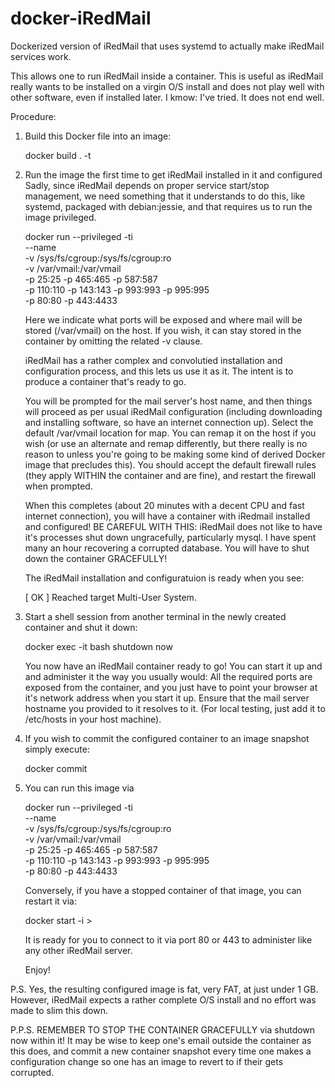 # docker-iRedMail
Dockerized version of iRedMail that uses systemd to actually make iRedMail services work.

   This allows one to run iRedMail inside a container. This is useful as
iRedMail really wants to be installed on a virgin O/S install and does not
play well with other software, even if installed later. I kmow: I've tried.
It does not end well.

Procedure:

1. Build this Docker file into an image:

	 docker build . -t <iRedMail image name>

2. Run the image the first time to get iRedMail installed in it and configured
   Sadly, since iRedMail depends on proper service start/stop management,
   we need something that it understands to do this, like systemd, packaged
   with debian:jessie, and that requires us to run the image privileged.

	 docker run --privileged -ti \
                --name <iRedMail container name> \
	        -v /sys/fs/cgroup:/sys/fs/cgroup:ro \
                -v /var/vmail:/var/vmail \
                -p 25:25 -p 465:465 -p 587:587 \
                -p 110:110 -p 143:143 -p 993:993 -p 995:995 \
                -p 80:80 -p 443:4433 \
	        <iRedMail image name>

   Here we indicate what ports will be exposed and where mail will be stored
(/var/vmail) on the host. If you wish, it can stay stored in the container
by omitting the related -v clause.

   iRedMail has a rather complex and convolutied installation and
configuration process, and this lets us use it as it. The intent is to produce
a container that's ready to go.

    You will be prompted for the mail server's host name, and then things will
proceed as per usual iRedMail configuration (including downloading and
installing software, so have an internet connection up). Select the default
/var/vmail location for map. You can remap it on the host if you wish (or use
an alternate and remap differently, but there really is no reason to unless
you're going to be making some kind of derived Docker image that precludes
this). You should accept the default firewall rules (they apply WITHIN the
container and are fine), and restart the firewall when prompted.

    When this completes (about 20 minutes with a decent CPU and fast internet
connection), you will have a container with iRedmail installed and configured!
BE CAREFUL WITH THIS: iRedMail does not like to have it's processes shut down
ungracefully, particularly mysql. I have spent many an hour recovering a
corrupted database. You will have to shut down the container GRACEFULLY!

    The iRedMail installation and configuratuion is ready when you see:

 	  [  OK  ] Reached target Multi-User System.

3) Start a shell session from another terminal in the newly created container
   and shut it down:

	 docker exec -it <container name> bash
	 shutdown now

   You now have an iRedMail container ready to go! You can start it up and
and administer it the way you usually would: All the required ports are
exposed from the container, and you just have to point your browser at it's
network address when you start it up. Ensure that the mail server hostname
you provided to it resolves to it. (For local testing, just add it to
/etc/hosts in your host machine).

4) If you wish to commit the configured container to an image snapshot
   simply execute:

	 docker commit <container name> <iRedMail image name>

5) You can run this image via

	docker run --privileged -ti \
	    --name <iRedMail container name> \
	    -v /sys/fs/cgroup:/sys/fs/cgroup:ro \
	    -v /var/vmail:/var/vmail \
	    -p 25:25 -p 465:465 -p 587:587 \
	    -p 110:110 -p 143:143 -p 993:993 -p 995:995 \
	    -p 80:80 -p 443:4433 \
	    <iRedMail image name>

    Conversely, if you have a stopped container of that image, you can
restart it via:

	  docker start -i <iRedMail container name>>

    It is ready for you to connect to it via port 80 or 443 to administer
like any other iRedMail server.

    Enjoy!

P.S. Yes, the resulting configured image is fat, very FAT, at just under
1 GB. However, iRedMail expects a rather complete O/S install and no effort
was made to slim this down.

P.P.S. REMEMBER TO STOP THE CONTAINER GRACEFULLY via shutdown now within it!
It may be wise to keep one's email outside the container as this does, and
commit a new container snapshot every time one makes a configuration change
so one has an image to revert to if their gets corrupted.
